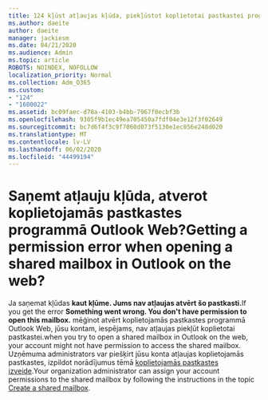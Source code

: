 ```yaml
---
title: 124 kļūst atļaujas kļūda, piekļūstot koplietotai pastkastei programmā OWA?
ms.author: daeite
author: daeite
manager: jackiesm
ms.date: 04/21/2020
ms.audience: Admin
ms.topic: article
ROBOTS: NOINDEX, NOFOLLOW
localization_priority: Normal
ms.collection: Adm_O365
ms.custom:
- "124"
- "1600022"
ms.assetid: bc09faec-d78a-4103-b4bb-7967f0ecbf3b
ms.openlocfilehash: 9305f9b1ec49ea705450a7fdf04e3e12f3f02649
ms.sourcegitcommit: bc7d6f4f3c9f7060d073f5130e1ec856e248d020
ms.translationtype: MT
ms.contentlocale: lv-LV
ms.lasthandoff: 06/02/2020
ms.locfileid: "44499194"
---
```

# <a name="getting-a-permission-error-when-opening-a-shared-mailbox-in-outlook-on-the-web"></a><span data-ttu-id="b3120-102">Saņemt atļauju kļūda, atverot koplietojamās pastkastes programmā Outlook Web?</span><span class="sxs-lookup"><span data-stu-id="b3120-102">Getting a permission error when opening a shared mailbox in Outlook on the web?</span></span>

<span data-ttu-id="b3120-103">Ja saņemat kļūdas **kaut kļūme. Jums nav atļaujas atvērt šo pastkasti.**</span><span class="sxs-lookup"><span data-stu-id="b3120-103">If you get the error **Something went wrong. You don't have permission to open this mailbox.**</span></span> <span data-ttu-id="b3120-104">mēģinot atvērt koplietojamās pastkastes programmā Outlook Web, jūsu kontam, iespējams, nav atļaujas piekļūt koplietotai pastkastei.</span><span class="sxs-lookup"><span data-stu-id="b3120-104">when you try to open a shared mailbox in Outlook on the web, your account might not have permission to access the shared mailbox.</span></span> <span data-ttu-id="b3120-105">Uzņēmuma administrators var piešķirt jūsu konta atļaujas koplietojamās pastkastes, izpildot norādījumus tēmā [koplietojamās pastkastes izveide](https://docs.microsoft.com/microsoft-365/admin/email/create-a-shared-mailbox).</span><span class="sxs-lookup"><span data-stu-id="b3120-105">Your organization administrator can assign your account permissions to the shared mailbox by following the instructions in the topic [Create a shared mailbox](https://docs.microsoft.com/microsoft-365/admin/email/create-a-shared-mailbox).</span></span>
  